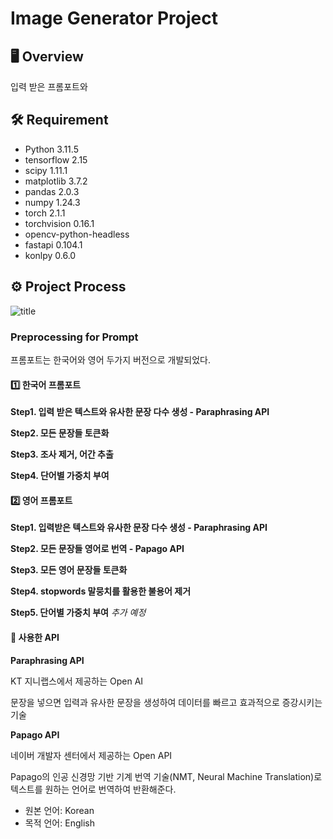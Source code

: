# Image Generator Project 


## 🖥 Overview 
입력 받은 프롬포트와 

## 🛠 Requirement 
- Python 3.11.5
- tensorflow 2.15
- scipy 1.11.1
- matplotlib 3.7.2
- pandas 2.0.3
- numpy 1.24.3
- torch 2.1.1
- torchvision 0.16.1
- opencv-python-headless
- fastapi 0.104.1
- konlpy 0.6.0


## ⚙ Project Process
![title](https://github.com/JinSan-RM/ImageGen_textPlusimage/assets/143769249/90709370-25f1-45dd-b4fa-3fd62039c4a2)


### Preprocessing for Prompt
프롬포트는 한국어와 영어 두가지 버전으로 개발되었다.
#### 1️⃣ 한국어 프롬포트
  __Step1. 입력 받은 텍스트와 유사한 문장 다수 생성 - Paraphrasing API__
  
  __Step2. 모든 문장들 토큰화__
  
  __Step3. 조사 제거, 어간 추출__
  
  __Step4. 단어별 가중치 부여__


  
#### 2️⃣ 영어 프롬포트
  __Step1. 입력받은 텍스트와 유사한 문장 다수 생성 - Paraphrasing API__
  
  __Step2. 모든 문장들 영어로 번역 - Papago API__

  __Step3. 모든 영어 문장들 토큰화__
  
  __Step4. stopwords 말뭉치를 활용한 불용어 제거__
  
  __Step5. 단어별 가중치 부여__  *추가 예정*


#### 📌 사용한 API
__Paraphrasing API__

KT 지니랩스에서 제공하는 Open AI

문장을 넣으면 입력과 유사한 문장을 생성하여 데이터를 빠르고 효과적으로 증강시키는 기술

  

__Papago API__

  네이버 개발자 센터에서 제공하는 Open API

  Papago의 인공 신경망 기반 기계 번역 기술(NMT, Neural Machine Translation)로 텍스트를 원하는 언어로 번역하여 반환해준다. 
  * 원본 언어: Korean
  * 목적 언어: English
